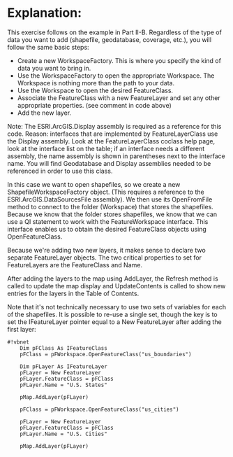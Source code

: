 # Explanation: #

This exercise follows on the example in Part II-B. Regardless of the type of data you want to add (shapefile, geodatabase, coverage, etc.), you will follow the same basic steps:

- Create a new WorkspaceFactory. This is where you specify the kind of data you want to bring in.
- Use the WorkspaceFactory to open the appropriate Workspace. The Workspace is nothing more than the path to your data.
- Use the Workspace to open the desired FeatureClass.
- Associate the FeatureClass with a new FeatureLayer and set any other appropriate properties.  (see comment in code above)
- Add the new layer.

Note:  The ESRI.ArcGIS.Display assembly is required as a reference for this code. Reason: interfaces that are implemented by FeatureLayerClass use the Display assembly. Look at the FeatureLayerClass coclass help page, look at the interface list on the table; if an interface needs a different assembly, the name assembly is shown in parentheses next to the interface name. You will find Geodatabase and Display assemblies needed to be referenced in order to use this class.

In this case we want to open shapefiles, so we create a new ShapefileWorkspaceFactory object.   (This requires a reference to the ESRI.ArcGIS.DataSourcesFile assembly).  We then use its OpenFromFile method to connect to the folder (Workspace) that stores the shapefiles.  Because we know that the folder stores shapefiles, we know that we can use a QI statement to work with the FeatureWorkspace interface. This interface enables us to obtain the desired FeatureClass objects using OpenFeatureClass.

Because we're adding two new layers, it makes sense to declare two separate FeatureLayer objects. The two critical properties to set for FeatureLayers are the FeatureClass and Name.

After adding the layers to the map using AddLayer, the Refresh method is called to update the map display and UpdateContents is called to show new entries for the layers in the Table of Contents.

Note that it's not technically necessary to use two sets of variables for each of the shapefiles. It is possible to re-use a single set, though the key is to set the IFeatureLayer pointer equal to a New FeatureLayer after adding the first layer:

```
#!vbnet
	Dim pFClass As IFeatureClass
	pFClass = pFWorkspace.OpenFeatureClass("us_boundaries")

	Dim pFLayer As IFeatureLayer
	pFLayer = New FeatureLayer
	pFLayer.FeatureClass = pFClass
	pFLayer.Name = "U.S. States"

	pMap.AddLayer(pFLayer)

	pFClass = pFWorkspace.OpenFeatureClass("us_cities")

	pFLayer = New FeatureLayer
	pFLayer.FeatureClass = pFClass
	pFLayer.Name = "U.S. Cities"

	pMap.AddLayer(pFLayer)
```		


